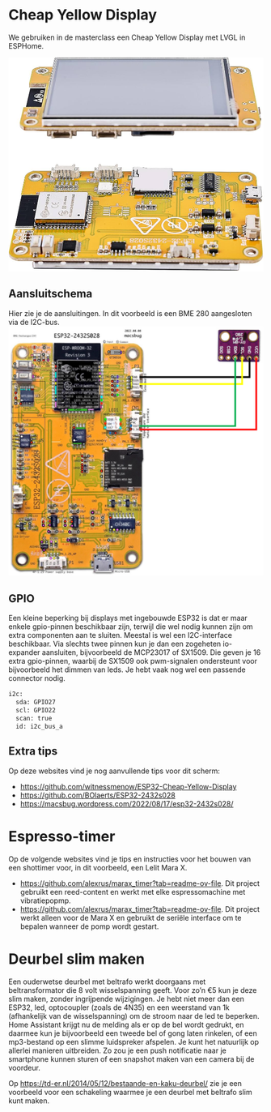 # Cheap Yellow Display
We gebruiken in de masterclass een Cheap Yellow Display met LVGL in ESPHome. 

![Touchscreen](https://github.com/gjgroen/esp32-ct/blob/main/09_cyd.jpg)

## Aansluitschema
Hier zie je de aansluitingen. In dit voorbeeld is een BME 280 aangesloten via de I2C-bus.
![Aansluitschema](https://github.com/gjgroen/esp32-ct/blob/main/aansluitingen.png)

## GPIO
Een kleine beperking bij displays met ingebouwde ESP32 is dat er maar enkele gpio-pinnen beschikbaar zijn, terwijl die wel nodig kunnen zijn om extra componenten aan te sluiten. Meestal is wel een I2C-interface beschikbaar. Via slechts twee pinnen kun je dan een zogeheten io-expander aansluiten, bijvoorbeeld de MCP23017 of SX1509. Die geven je 16 extra gpio-pinnen, waarbij de SX1509 ook pwm-signalen ondersteunt voor bijvoorbeeld het dimmen van leds. Je hebt vaak nog wel een passende connector nodig.

```
i2c:
  sda: GPIO27
  scl: GPIO22
  scan: true
  id: i2c_bus_a
```

## Extra tips
Op deze websites vind je nog aanvullende tips voor dit scherm:
- https://github.com/witnessmenow/ESP32-Cheap-Yellow-Display
- https://github.com/BOlaerts/ESP32-2432s028
- https://macsbug.wordpress.com/2022/08/17/esp32-2432s028/


# Espresso-timer
Op de volgende websites vind je tips en instructies voor het bouwen van een shottimer voor, in dit voorbeeld, een Lelit Mara X. 
- https://github.com/alexrus/marax_timer?tab=readme-ov-file. Dit project gebruikt een reed-content en werkt met elke espressomachine met vibratiepopmp. 
- https://github.com/alexrus/marax_timer?tab=readme-ov-file. Dit project werkt alleen voor de Mara X en gebruikt de seriële interface om te bepalen wanneer de pomp wordt gestart.

# Deurbel slim maken
Een ouderwetse deurbel met beltrafo werkt doorgaans met beltransformator die 8 volt wisselspanning geeft. Voor zo’n €5 kun je deze slim maken, zonder ingrijpende wijzigingen. Je hebt niet meer dan een ESP32, led, optocoupler (zoals de 4N35) en een weerstand van 1k (afhankelijk van de wisselspanning) om de stroom naar de led te beperken. Home Assistant krijgt nu de melding als er op de bel wordt gedrukt, en daarmee kun je bijvoorbeeld een tweede bel of gong laten rinkelen, of een mp3-bestand op een slimme luidspreker afspelen. Je kunt het natuurlijk op allerlei manieren uitbreiden. Zo zou je een push notificatie naar je smartphone kunnen sturen of een snapshot maken van een camera bij de voordeur.

Op https://td-er.nl/2014/05/12/bestaande-en-kaku-deurbel/ zie je een voorbeeld voor een schakeling waarmee je een deurbel met beltrafo slim kunt maken.
